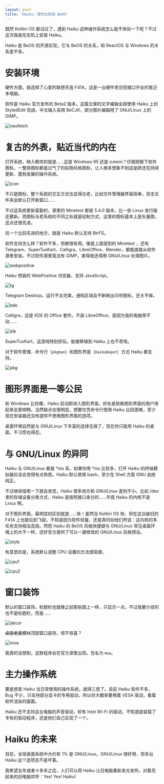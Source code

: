```yaml
---
layout: post
title: 'Haiku：现代化的旧 BeOS'
---
```

既然 Kolibri OS 都试过了，遇到 Haiku 这种操作系统怎么能不体验一下呢？不过这次我是在实机上安装 Haiku。

Haiku 是 BeOS 的开源实现，它与 BeOS 的关系，和 ReactOS 与 Windows 的关系差不多。

# 安装环境

硬件方面，我选择了心爱的联想天逸 F41A，这是一台硬件老旧但接口齐全的笔记本电脑。

软件是 Haiku 官方发布的 Beta2 版本。这篇文章的文字编辑全部使用 Haiku 上的 StyledEdit 完成，中文输入采用 BeCJK，部分图片编辑用了 GNU/Linux 上的 GIMP。

![neofetch]({{site.url}}/res/haiku/neofetch.png)

# 复古的外表，贴近当代的内在

打开系统，映入眼帘的就是……这是 Windows 95 还是 icewm？仔细观察下软件图标，一整排图标都是过气了的拟物风格图标，让人根本想象不到这是款还在持续更新、蓬勃发展的操作系统。

![icon]({{site.url}}/res/haiku/icon.png)

不只是图标，整个系统的交互方式也显得古老，比如文件管理器界面简单，双击文件夹会默认打开新窗口……

不过这系统更新蛮勤的，源里的 Minetest 都是 5.4.0 版本，比一些 Linux 发行版还要新。而图标与老系统的不同之处就是绘制方式，这里的图标基本上是矢量图，这点还很先进。

另一个比较先进的地方，就是 Haiku 默认支持 BtrFS。

软件支持怎么样？软件不多，但都很有用。像是上面提到的 Minetest ，还有Telegram、SuperTuxKart、Calligra、LibreOffice、Blender，都能直接从软件源里安装。不过软件源里竟没有 GIMP，害得我还得用 GNU/Linux 处理图片。

![webpositive]({{site.url}}/res/haiku/webpositive.png)

Haiku 预装的 WebPositive 浏览器，支持 JavaScript。

![tg]({{site.url}}/res/haiku/tg.png)

Telegram Desktop，运行不太完美，通知区域会不断刷出问号图标，还关不掉。

![kde]({{site.url}}/res/haiku/kde.png)

Calligra，这是 KDE 的 Office 套件。不装 LibreOffice，是因为我的电脑带不动……

![stk]({{site.url}}/res/haiku/stk.png)

SuperTuxKart，这游戏特别好玩，能被移植到 Haiku 上也不奇怪。

对于软件管理，命令行（```pkgman```）和图形界面（```HaikuDepot```）方式 Haiku 都支持。

![pkg]({{site.url}}/res/haiku/pkg.png)

# 图形界面是一等公民

和 Windows 比较像，Haiku 启动即进入图形界面，好处是依赖图形界面的用户用起来会更顺畅。当然缺点也很明显，想要仅凭命令行使用 Haiku 比较困难，至少现在安装器还没有提供不使用图形界面的选项。

桌面环境自然是与 GNU/Linux 下丰富的选择无缘了，现在你只能用 Haiku 的桌面，不习惯也得忍。

# 与 GNU/Linux 的异同

Haiku 与 GNU/Linux 都是 *nix 系，如果你用 *nix 比较多，打开 Haiku 的终端模拟器应该会觉得有点熟悉。Haiku 默认使用 bash，至少在 Shell 方面 GNU 血统纯正。

不过继续探索一下就会发现，Haiku 很多地方和 GNU/Linux 差别不小。比如 /dev 里的存储设备分类方式，Haiku 是按照接口来分的……毕竟 Haiku 的内核不是 Linux 啊。

对于图形界面，最明显的区别就是……快！虽然没 Kolibri OS 快，但在这台破旧的 F41A 上也能玩到飞起，不知是因为软件轻量，还是真的如他们所说：这内核的多任务支持相当高效。然而 Haiku 的 BeOS 风格快捷键与 GNU/Linux 常见桌面环境上的大不一样，还好官方提供了可以一键修改的 GNU/Linux 风格预设。

![style]({{site.url}}/res/haiku/style.png)

有意思的是，系统默认调整 CPU 设置的方法很简便。

![cpu1]({{site.url}}/res/haiku/cpu1.png)

![cpu2]({{site.url}}/res/haiku/cpu2.png)

# 窗口装饰

默认的窗口装饰，标题栏也就像之前那些图上一样，只显示一点。不过我要介绍的也不是标题栏，而是……

![decor]({{site.url}}/res/haiku/decor.png)

~~桌面老婆模块~~顶部窗口装饰，惊不惊喜？

![moe]({{site.url}}/res/haiku/moe.png)

我真的没想到，这款程序会在官方源里出现。包名为 ```moe```。

# 主力操作系统

要是想拿 Haiku 当日常使用的操作系统，就得三思了。目前 Haiku 软件不多，Bug 不少，只支持部分显卡的专用驱动，所以你大概率要用着 VESA 驱动，看着软件渲染的画面。

Haiku 还不支持这台电脑的声音驱动，却有 Intel Wi-Fi 的驱动，不知道是装载了专有的驱动程序，还是他们自己实现了一个。

# Haiku 的未来

目前，全球桌面系统中大约有 1% 是 GNU/Linux。GNU/Linux 很好用，但多出 Haiku 这个选项总不是坏事。

我希望五年或者十多年之后，人们可以用 Haiku 让旧电脑重新发光发热，对着亮起来的旧电脑欢呼：Yes! Yes! Haiku!